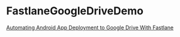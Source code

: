 # FastlaneGoogleDriveDemo

[Automating Android App Deployment to Google Drive With Fastlane](https://medium.com/@didahdx/automating-android-app-deployment-to-google-drive-with-fastlane-2eefa87a6184)